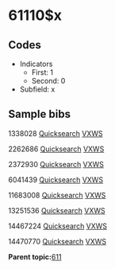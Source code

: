 # 61110$x

## Codes

-   Indicators
    -   First: 1
    -   Second: 0
-   Subfield: x

## Sample bibs

1338028 [Quicksearch](https://search.library.yale.edu/catalog/1338028) [VXWS](http://prodorbis.library.yale.edu:7014/vxws/GetHoldingsService?bibId=1338028)

2262686 [Quicksearch](https://search.library.yale.edu/catalog/2262686) [VXWS](http://prodorbis.library.yale.edu:7014/vxws/GetHoldingsService?bibId=2262686)

2372930 [Quicksearch](https://search.library.yale.edu/catalog/2372930) [VXWS](http://prodorbis.library.yale.edu:7014/vxws/GetHoldingsService?bibId=2372930)

6041439 [Quicksearch](https://search.library.yale.edu/catalog/6041439) [VXWS](http://prodorbis.library.yale.edu:7014/vxws/GetHoldingsService?bibId=6041439)

11683008 [Quicksearch](https://search.library.yale.edu/catalog/11683008) [VXWS](http://prodorbis.library.yale.edu:7014/vxws/GetHoldingsService?bibId=11683008)

13251536 [Quicksearch](https://search.library.yale.edu/catalog/13251536) [VXWS](http://prodorbis.library.yale.edu:7014/vxws/GetHoldingsService?bibId=13251536)

14467224 [Quicksearch](https://search.library.yale.edu/catalog/14467224) [VXWS](http://prodorbis.library.yale.edu:7014/vxws/GetHoldingsService?bibId=14467224)

14470770 [Quicksearch](https://search.library.yale.edu/catalog/14470770) [VXWS](http://prodorbis.library.yale.edu:7014/vxws/GetHoldingsService?bibId=14470770)

**Parent topic:**[611](../../tags/611/611.md)

